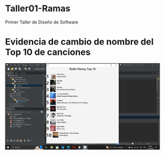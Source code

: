 # Taller01-Ramas
Primer Taller de Diseño de Software

# Evidencia de cambio de nombre del Top 10 de canciones
![image](https://github.com/cjmunozy/Taller01-Ramas/blob/main/TopMusical/assets/cambio_titulo.png)
